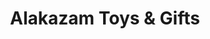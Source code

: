 ---
title: "Alakazam Toys & Gifts"
url: /charlottesville/alakazam-toys-und-gifts/
shop: Spielzeug
---